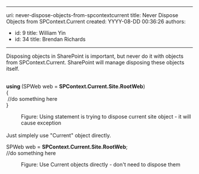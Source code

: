 

---
uri: never-dispose-objects-from-spcontextcurrent
title: Never Dispose Objects from SPContext.Current
created: YYYY-08-DD 00:36:26
authors:
  - id: 9
    title: William Yin
  - id: 34
    title: Brendan Richards
---




<span class='intro'> <div>​Disposing objects in SharePoint is important, but never do it with objects from SPContext.Current. SharePoint will manage disposing these objects itself.​</div><div><br></div><p class="ssw15-rteElement-CodeArea"><strong>using </strong>(SPWeb web = <strong>SPContext.Current.Site.RootWeb</strong>)<br>&#123;<br>&#160;//do something here<br>&#125;</p><dd class="ssw15-rteElement-FigureBad">Figure&#58; Using statement is trying to dispose current site object - it will cause exception</dd><div><br></div><div>Just simplely use &quot;Current&quot; object directly.</div><p class="ssw15-rteElement-CodeArea">SPWeb web =&#160;<strong>SPContext.Current.Site.R​ootWeb</strong>​;<br>//do something here</p><dd class="ssw15-rteElement-FigureGood">Figure&#58; Use Current objects directly - don't need to dispose them</dd> </span>




